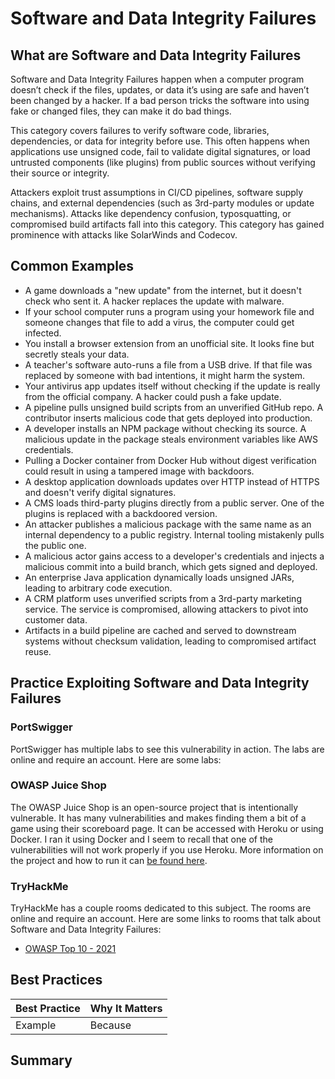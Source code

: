 # Software and Data Integrity Failures

## What are Software and Data Integrity Failures

Software and Data Integrity Failures happen when a computer program doesn’t check if the files, updates, or data it’s using are safe and haven’t been changed by a hacker. If a bad person tricks the software into using fake or changed files, they can make it do bad things.

This category covers failures to verify software code, libraries, dependencies, or data for integrity before use. This often happens when applications use unsigned code, fail to validate digital signatures, or load untrusted components (like plugins) from public sources without verifying their source or integrity.

Attackers exploit trust assumptions in CI/CD pipelines, software supply chains, and external dependencies (such as 3rd-party modules or update mechanisms). Attacks like dependency confusion, typosquatting, or compromised build artifacts fall into this category. This category has gained prominence with attacks like SolarWinds and Codecov.

## Common Examples

- A game downloads a "new update" from the internet, but it doesn't check who sent it. A hacker replaces the update with malware.
- If your school computer runs a program using your homework file and someone changes that file to add a virus, the computer could get infected.
- You install a browser extension from an unofficial site. It looks fine but secretly steals your data.
- A teacher's software auto-runs a file from a USB drive. If that file was replaced by someone with bad intentions, it might harm the system.
- Your antivirus app updates itself without checking if the update is really from the official company. A hacker could push a fake update.
- A pipeline pulls unsigned build scripts from an unverified GitHub repo. A contributor inserts malicious code that gets deployed into production.
- A developer installs an NPM package without checking its source. A malicious update in the package steals environment variables like AWS credentials.
- Pulling a Docker container from Docker Hub without digest verification could result in using a tampered image with backdoors.
- A desktop application downloads updates over HTTP instead of HTTPS and doesn't verify digital signatures.
- A CMS loads third-party plugins directly from a public server. One of the plugins is replaced with a backdoored version.
- An attacker publishes a malicious package with the same name as an internal dependency to a public registry. Internal tooling mistakenly pulls the public one.
- A malicious actor gains access to a developer's credentials and injects a malicious commit into a build branch, which gets signed and deployed.
- An enterprise Java application dynamically loads unsigned JARs, leading to arbitrary code execution.
- A CRM platform uses unverified scripts from a 3rd-party marketing service. The service is compromised, allowing attackers to pivot into customer data.
- Artifacts in a build pipeline are cached and served to downstream systems without checksum validation, leading to compromised artifact reuse.

## Practice Exploiting Software and Data Integrity Failures

### PortSwigger

PortSwigger has multiple labs to see this vulnerability in action. The labs are online and require an account. Here are some labs:

### OWASP Juice Shop

The OWASP Juice Shop is an open-source project that is intentionally vulnerable. It has many vulnerabilities and makes finding them a bit of a game using their scoreboard page. It can be accessed with Heroku or using Docker. I ran it using Docker and I seem to recall that one of the vulnerabilities will not work properly if you use Heroku. More information on the project and how to run it can [be found here](https://owasp.org/www-project-juice-shop/).

### TryHackMe

TryHackMe has a couple rooms dedicated to this subject. The rooms are online and require an account. Here are some links to rooms that talk about Software and Data Integrity Failures:

- [OWASP Top 10 - 2021](https://tryhackme.com/room/owasptop102021)

## Best Practices

| Best Practice | Why It Matters |
| ------------- | -------------- |
| Example | Because |

## Summary
